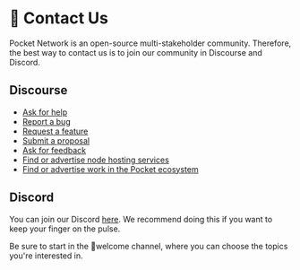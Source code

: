 # 💬 Contact Us

Pocket Network is an open-source multi-stakeholder community. Therefore, the best way to contact us is to join our community in Discourse and Discord.

## Discourse

* [Ask for help](https://forum.pokt.network/c/help/support-requests/54)
* [Report a bug](https://forum.pokt.network/c/help/bug-reports/69)
* [Request a feature](https://forum.pokt.network/c/needs/feature-requests/39)
* [Submit a proposal](https://forum.pokt.network/c/governance/9)
* [Ask for feedback](https://forum.pokt.network/c/help/feedback-requests/55)
* [Find or advertise node hosting services](https://forum.pokt.network/c/marketplace/node-hosting-services/58)
* [Find or advertise work in the Pocket ecosystem](https://forum.pokt.network/c/marketplace/contributors-for-hire/59)

## Discord

You can join our Discord [here](https://discord.gg/uCZZkHTQjV). We recommend doing this if you want to keep your finger on the pulse.

Be sure to start in the 👋welcome channel, where you can choose the topics you're interested in.

